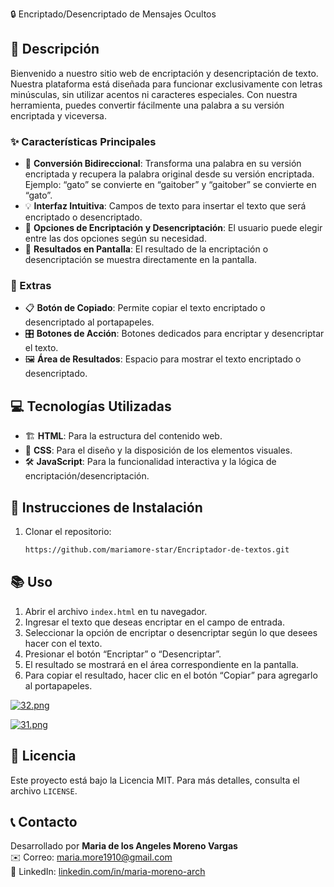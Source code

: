 
🔒 Encriptado/Desencriptado de Mensajes Ocultos

## 📝 Descripción
Bienvenido a nuestro sitio web de encriptación y desencriptación de texto. Nuestra plataforma está diseñada para funcionar exclusivamente con letras minúsculas, sin utilizar acentos ni caracteres especiales. Con nuestra herramienta, puedes convertir fácilmente una palabra a su versión encriptada y viceversa.

### ✨ Características Principales
- 🔄 **Conversión Bidireccional**: Transforma una palabra en su versión encriptada y recupera la palabra original desde su versión encriptada.
   Ejemplo: “gato” se convierte en “gaitober” y “gaitober” se convierte en “gato”.
- 💡 **Interfaz Intuitiva**: Campos de texto para insertar el texto que será encriptado o desencriptado.
- 🔐 **Opciones de Encriptación y Desencriptación**: El usuario puede elegir entre las dos opciones según su necesidad.
- 📱 **Resultados en Pantalla**: El resultado de la encriptación o desencriptación se muestra directamente en la pantalla.

### 🔧 Extras
- 📋 **Botón de Copiado**: Permite copiar el texto encriptado o desencriptado al portapapeles.
- 🎛️ **Botones de Acción**: Botones dedicados para encriptar y desencriptar el texto.
- 🖼️ **Área de Resultados**: Espacio para mostrar el texto encriptado o desencriptado.

## 💻 Tecnologías Utilizadas
- 🏗️ **HTML**: Para la estructura del contenido web.
- 🎨 **CSS**: Para el diseño y la disposición de los elementos visuales.
- 🛠️ **JavaScript**: Para la funcionalidad interactiva y la lógica de encriptación/desencriptación.

## 🚀 Instrucciones de Instalación

1. Clonar el repositorio:
   ```bash
   https://github.com/mariamore-star/Encriptador-de-textos.git 

## 📚 Uso

1.  Abrir el archivo `index.html` en tu navegador.
2.  Ingresar el texto que deseas encriptar en el campo de entrada.
3.  Seleccionar la opción de encriptar o desencriptar según lo que desees hacer con el texto.
4.  Presionar el botón “Encriptar” o “Desencriptar”.
5.  El resultado se mostrará en el área correspondiente en la pantalla.
6.  Para copiar el resultado, hacer clic en el botón “Copiar” para agregarlo al portapapeles.
   
[![32.png](https://i.postimg.cc/RhHkKm7z/32.png)](https://postimg.cc/m1TpW0pd)

[![31.png](https://i.postimg.cc/XJmMrqy8/31.png)](https://postimg.cc/0MYX38nM)

## 📜 Licencia

Este proyecto está bajo la Licencia MIT. Para más detalles, consulta el archivo `LICENSE`.

## 📞 Contacto

Desarrollado por **Maria de los Angeles Moreno Vargas**  
✉️ Correo: maria.more1910@gmail.com  
🔗 LinkedIn: [linkedin.com/in/maria-moreno-arch](https://linkedin.com/in/maria-moreno-arch)
